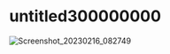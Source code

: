 # untitled300000000
![Screenshot_20230216_082749](https://user-images.githubusercontent.com/111349238/219413358-790e3100-af67-4197-8d9d-3fc074dde8ab.png)
